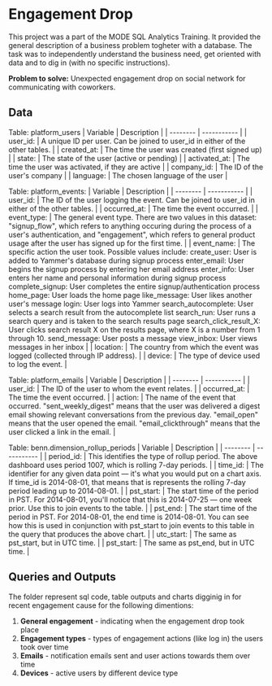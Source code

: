 # Engagement Drop

This project was a part of the MODE SQL Analytics Training. It provided the general description of a business problem togheter with a database. The task was to independently understand the business need, get oriented with data and to dig in (with no specific instructions). 

**Problem to solve:** Unexpected engagement drop on social network for communicating with coworkers.


## Data
Table: platform_users
| Variable | Description |
| -------- | ----------- |
| user_id:	| A unique ID per user. Can be joined to user_id in either of the other tables. |
| created_at:	| The time the user was created (first signed up) |
| state: |	The state of the user (active or pending) |
| activated_at: |	The time the user was activated, if they are active |
| company_id:	| The ID of the user's company |
| language:	| The chosen language of the user |

Table: platform_events:
| Variable | Description |
| -------- | ----------- |
| user_id:	| The ID of the user logging the event. Can be joined to user\_id in either of the other tables. |
| occurred_at:	| The time the event occurred. |
| event_type:	| The general event type. There are two values in this dataset: "signup_flow", which refers to anything occuring during the process of a user's authentication, and "engagement", which refers to general product usage after the user has signed up for the first time. |
| event_name:	| The specific action the user took. Possible values include: create_user: User is added to Yammer's database during signup process enter_email: User begins the signup process by entering her email address enter_info: User enters her name and personal information during signup process complete_signup: User completes the entire signup/authentication process home_page: User loads the home page like_message: User likes another user's message login: User logs into Yammer search_autocomplete: User selects a search result from the autocomplete list search_run: User runs a search query and is taken to the search results page search_click_result_X: User clicks search result X on the results page, where X is a number from 1 through 10. send_message: User posts a message view_inbox: User views messages in her inbox |
| location:	| The country from which the event was logged (collected through IP address). |
| device: |	The type of device used to log the event. |

Table: platform_emails
| Variable | Description |
| -------- | ----------- |
| user_id:	| The ID of the user to whom the event relates. |
| occurred_at:	| The time the event occurred. |
| action:	| The name of the event that occurred. "sent_weekly_digest" means that the user was delivered a digest email showing relevant conversations from the previous day. "email_open" means that the user opened the email. "email_clickthrough" means that the user clicked a link in the email. |

Table: benn.dimension_rollup_periods
| Variable | Description |
| -------- | ----------- |
| period_id:	| This identifies the type of rollup period. The above dashboard uses period 1007, which is rolling 7-day periods. |
| time_id:	| The identifier for any given data point — it's what you would put on a chart axis. If time_id is 2014-08-01, that means that is represents the rolling 7-day period leading up to 2014-08-01. |
| pst_start:	| The start time of the period in PST. For 2014-08-01, you'll notice that this is 2014-07-25 — one week prior. Use this to join events to the table. |
| pst_end:	| The start time of the period in PST. For 2014-08-01, the end time is 2014-08-01. You can see how this is used in conjunction with pst_start to join events to this table in the query that produces the above chart. |
| utc_start:	| The same as pst_start, but in UTC time. |
| pst_start:	| The same as pst_end, but in UTC time. |


## Queries and Outputs
The folder represent sql code, table outputs and charts digginig in for recent engagement cause for the following dimentions:
1. **General engagement** - indicating when the engagement drop took place
2. **Engagement types** - types of engagement actions (like log in) the users took over time
3. **Emails** - notification emails sent and user actions towards them over time
4. **Devices** - active users by different device type

